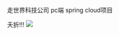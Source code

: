 走世界科技公司 pc端 spring cloud项目

夭折!!!
![](https://wesearch.oss-ap-northeast-1.aliyuncs.com/CATBAY%20logo.png)
